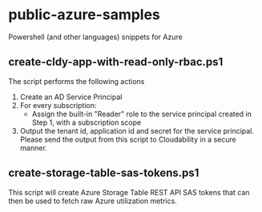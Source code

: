 # public-azure-samples
Powershell (and other languages) snippets for Azure

## create-cldy-app-with-read-only-rbac.ps1
   The script performs the following actions
   1. Create an AD Service Principal
   2. For every subscription:
      - Assign the built-in "Reader" role to the service principal created in Step 1, with a subscription scope
   3. Output the tenant id, application id and secret for the service principal. Please send the output from this script to Cloudability in a secure manner.

## create-storage-table-sas-tokens.ps1

   This script will create Azure Storage Table REST API SAS tokens that can then be used to fetch raw Azure utilization metrics. 
   
